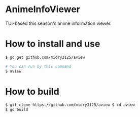 # AnimeInfoViewer
TUI-based this season's anime information viewer.

# How to install and use

```bash
$ go get github.com/midry3125/aview

# You can run by this command
$ aview
```

# How to build

```bash
$ git clone https://github.com/midry3125/aview $ cd aview
$ go build
```
